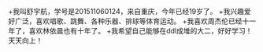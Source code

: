 +我叫舒宇航，学号是201511060124，来自重庆，今年已经19岁了。
 +我兴趣爱好广泛，喜欢唱歌、跳舞、各种乐器、排球等体育运动。
 +我喜欢周杰伦已经十一年了，喜欢林依晨也有十年了。
 +我希望自己能够在ddl成堆的大二，好好学习！天天向上！
